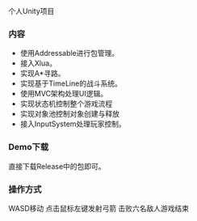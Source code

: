 个人Unity项目

### 内容

* 使用Addressable进行包管理。
* 接入Xlua。
* 实现A*寻路。
* 实现基于TimeLine的战斗系统。
* 使用MVC架构处理UI逻辑。
* 实现状态机控制整个游戏流程
* 实现对象池控制对象创建与释放
* 接入InputSystem处理玩家控制。


### Demo下载

直接下载Release中的包即可。

### 操作方式

WASD移动 点击鼠标左键发射弓箭
击败六名敌人游戏结束

